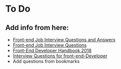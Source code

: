 # To Do

## Add info from here:
* [Front-end Job Interview Questions and Answers](https://github.com/utatti/Front-end-Developer-Interview-Questions-And-Answers)
* [Front-end Job Interview Questions](https://github.com/h5bp/Front-end-Developer-Interview-Questions)
* [Front-End Developer Handbook 2018](https://frontendmasters.com/books/front-end-handbook/2018/)
* [Interview Questions
for front-end-Developer](http://thatjsdude.com/interview/)
* Add questions from bookmarks
